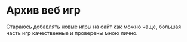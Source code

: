 # Архив веб игр

Стараюсь добавлять новые игры на сайт как можно чаще, большая часть игр качественные и проверены мною лично.